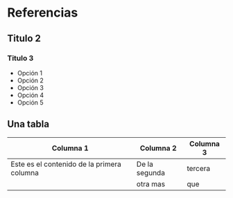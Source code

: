 # Referencias

## Titulo 2

### Titulo 3

- Opción 1
- Opción 2
- Opción 3
- Opción 4
- Opción 5

## Una tabla

| Columna 1 | Columna 2 | Columna 3 |
|-----------|-----------|-----------|
| Este es el contenido de la primera columna | De la segunda | tercera |
|| otra mas | que |